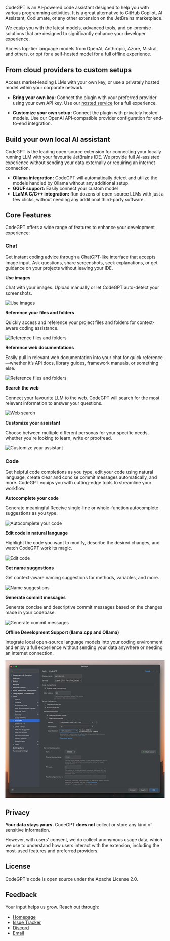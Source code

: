 <!-- Plugin description -->

CodeGPT is an AI-powered code assistant designed to help you with various programming activities. It is a great alternative to GitHub Copilot, AI Assistant, Codiumate, or any other extension on the JetBrains marketplace.

We equip you with the latest models, advanced tools, and on-premise solutions that are designed to significantly enhance your developer experience.

Access top-tier language models from OpenAI, Anthropic, Azure, Mistral, and others, or opt for a self-hosted model for a full offline experience.

## From cloud providers to custom setups

Access market-leading LLMs with your own key, or use a privately hosted model within your corporate network.

- **Bring your own key:** Connect the plugin with your preferred provider using your own API key. Use our [hosted service](https://codegpt.ee/#pricing) for a full experience.

- **Customize your own setup:** Connect the plugin with privately hosted models. Use our OpenAI API-compatible provider configuration for end-to-end integration.

## Build your own local AI assistant

CodeGPT is the leading open-source extension for connecting your locally running LLM with your favourite JetBrains IDE. We provide full AI-assisted experience without sending your data externally or requiring an internet connection.

- **Ollama integration:** CodeGPT will automatically detect and utilize the models handled by Ollama without any additional setup.
- **GGUF support:** Easily connect your custom model
- **LLaMA C/C++ integration:** Run dozens of open-source LLMs with just a few clicks, without needing any additional third-party software.

## Core Features

CodeGPT offers a wide range of features to enhance your development experience:

### Chat

Get instant coding advice through a ChatGPT-like interface that accepts image input. Ask questions, share screenshots, seek explanations, or get guidance on your projects without leaving your IDE.

**Use images**

Chat with your images. Upload manually or let CodeGPT auto-detect your screenshots.

![Use images](https://www.codegpt.ee/images/features/use-images-w800.png)

**Reference your files and folders**

Quickly access and reference your project files and folders for context-aware coding assistance.

![Reference files and folders](https://www.codegpt.ee/images/features/reference-files-w800.png)

**Reference web documentations**

Easily pull in relevant web documentation into your chat for quick reference—whether it’s API docs, library guides, framework manuals, or something else.

![Reference files and folders](https://www.codegpt.ee/images/features/reference-docs-w800.png)

**Search the web**

Connect your favourite LLM to the web. CodeGPT will search for the most relevant information to answer your questions.

![Web search](https://www.codegpt.ee/images/features/web-search-w800.png)

**Customize your assistant**

Choose between multiple different personas for your specific needs, whether you're looking to learn, write or proofread. 

![Customize your assistant](https://www.codegpt.ee/images/features/persona-suggestions-w800.png)

### Code

Get helpful code completions as you type, edit your code using natural language, create clear and concise commit messages automatically, and more. CodeGPT equips you with cutting-edge tools to streamline your workflow.

**Autocomplete your code**

Generate meaningful Receive single-line or whole-function autocomplete suggestions as you type.

![Autocomplete your code](https://www.codegpt.ee/images/features/inline-completion-w800.png)

**Edit code in natural language**

Highlight the code you want to modify, describe the desired changes, and watch CodeGPT work its magic.

![Edit code](https://www.codegpt.ee/images/features/edit-code-w800.png)

**Get name suggestions**

Get context-aware naming suggestions for methods, variables, and more.

![Name suggestions](https://www.codegpt.ee/images/features/name-suggestions-w800.png)

**Generate commit messages**

Generate concise and descriptive commit messages based on the changes made in your codebase.

![Generate commit messages](https://www.codegpt.ee/images/features/generate-commit-message-w800.png)

**Offline Development Support (llama.cpp and Ollama)**

Integrate local open-source language models into your coding environment and enjoy a full experience without sending your data anywhere or needing an internet connection.

![Offline Development Support](https://github.com/carlrobertoh/CodeGPT-docs/blob/main/images/plugin-description/old/llama-settings-resized.png?raw=true)

## Privacy

**Your data stays yours.** CodeGPT **does not** collect or store any kind of sensitive information.

However, with users' consent, we do collect anonymous usage data, which we use to understand how users interact with the extension, including the most-used features and preferred providers.

## License

CodeGPT's code is open source under the Apache License 2.0.

## Feedback

Your input helps us grow. Reach out through:

- [Homepage](https://codegpt.ee)
- [Issue Tracker](https://github.com/carlrobertoh/CodeGPT/issues)
- [Discord](https://discord.gg/8dTGGrwcnR)
- [Email](mailto:carlrobertoh@gmail.com)

<!-- Plugin description end -->
